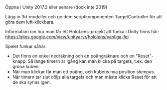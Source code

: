 Öppna i Unity 2017.2 eller senare (dock inte 2019)

Lägg in 3d-modeller och ge dem scriptkomponenten TargetController för att göra dem luft-klickbara.

Information om hur man får ett HoloLens-projekt att funka i Unity finns här:
https://sites.google.com/view/unityarvr/hololens/vanliga-fel

Spelet funkar såhär:
 * Det finns en enkel nedräkning och en poängräknare och en "Reset"-knapp. Så länge timern är igång kan man klicka på targets, t.ex. den gröna kuben.
 * När man klickar får man ett poäng, och kubens nya position slumpas.
 * När timern tar slut döljs alla targets och man måste klicka Reset för att de ska synas igen.
